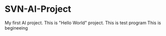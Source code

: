 # SVN-AI-Project
My first AI project. This is "Hello World" project.
This is test program 
This is begineeing
